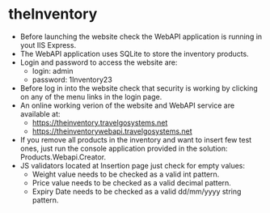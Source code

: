 # theInventory


- Before launching the website check the WebAPI application is running in yout IIS Express.
- The WebAPI application uses SQLite to store the inventory products.
- Login and password to access the website are: 
    - login: admin 
    - password: 1Inventory23
- Before log in into the website check that security is working by clicking on any of the menu links in the login page.
- An online working verion of the website and WebAPI service are available at:
    - https://theinventory.travelgosystems.net
    - https://theinventorywebapi.travelgosystems.net
- If you remove all products in the inventory and want to insert few test ones, just run the console application provided in the solution: Products.Webapi.Creator.
- JS validators located at Insertion page just check for empty values: 
    - Weight value needs to be checked as a valid int pattern.
    - Price value needs to be checked as a valid decimal pattern.
    - Expiry Date needs to be checked as a valid dd/mm/yyyy string pattern.
